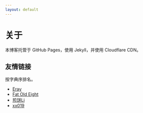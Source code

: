 ```yaml
---
layout: default
---
```


# 关于

本博客托管于 GitHub Pages，使用 Jekyll，并使用 Cloudflare CDN。

## 友情链接

按字典序排名。

- [Eray](//xxeray.gitlab.io/)
- [Fat Old Eight](//fat-old-eight.github.io/)
- [煎饼Li](//www.cnblogs.com/GTGumiiL/)
- [xx019](//www.cnblogs.com/xx019/)
